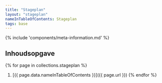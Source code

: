 ```yaml
---
title: "Stageplan"
layout: "stageplan"
nameInTableOfContents: Stageplan
tags: base
---
```


{% include 'components/meta-information.md' %}

## Inhoudsopgave
{% for page in collections.stageplan %}
  1. [{{ page.data.nameInTableOfContents }}]({{ page.url }})
{% endfor %}
